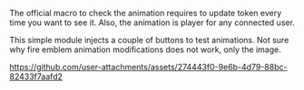 The official macro to check the animation requires to update token every time you want to see it. Also, the animation is player for any connected user.

This simple module injects a couple of buttons to test animations. 
Not sure why fire emblem animation modifications does not work, only the image.

https://github.com/user-attachments/assets/274443f0-9e6b-4d79-88bc-82433f7aafd2

